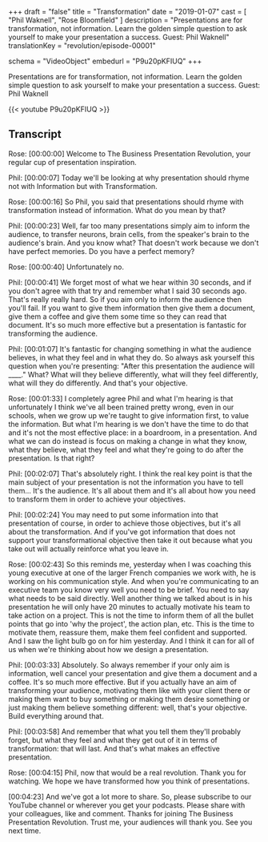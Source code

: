 +++
draft           = "false"
title           = "Transformation"
date            = "2019-01-07"
cast            = [ "Phil Waknell", "Rose Bloomfield" ]
description     = "Presentations are for transformation, not information. Learn the golden simple question to ask yourself to make your presentation a success. Guest: Phil Waknell"
translationKey  = "revolution/episode-00001"

schema          = "VideoObject"
embedurl        = "P9u20pKFIUQ"
+++

Presentations are for transformation, not information. Learn the golden simple question to ask yourself to make your presentation a success. Guest: Phil Waknell

{{< youtube P9u20pKFIUQ >}}

## Transcript

Rose: [00:00:00] Welcome to The Business Presentation Revolution, your regular cup of presentation inspiration.  
 
 
Phil: [00:00:07] Today we'll be looking at why presentation should rhyme not with Information but with Transformation.  
 
 
Rose: [00:00:16] So Phil, you said that presentations should rhyme with transformation instead of information. What do you mean by that?  
 
 
Phil: [00:00:23] Well, far too many presentations simply aim to inform the audience, to transfer neurons, brain cells, from the speaker's brain to the audience's brain. And you know what? That doesn't work because we don't have perfect memories. Do you have a perfect memory?  
 
 
Rose: [00:00:40] Unfortunately no.  
 
 
Phil: [00:00:41] We forget most of what we hear within 30 seconds, and if you don't agree with that try and remember what I said 30 seconds ago. That's really really hard. So if you aim only to inform the audience then you'll fail. If you want to give them information then give them a document, give them a coffee and give them some time so they can read that document. It's so much more effective but a presentation is fantastic for transforming the audience.  
 
 
Phil: [00:01:07] It's fantastic for changing something in what the audience believes, in what they feel and in what they do. So always ask yourself this question when you're presenting: "After this presentation the audience will ____." What? What will they believe differently, what will they feel differently, what will they do differently. And that's your objective.  
 
 
Rose: [00:01:33] I completely agree Phil and what I'm hearing is that unfortunately I think we've all been trained pretty wrong, even in our schools, when we grow up we're taught to give information first, to value the information. But what I'm hearing is we don't have the time to do that and it's not the most effective place: in a boardroom, in a presentation. And what we can do instead is focus on making a change in what they know, what they believe, what they feel and what they're going to do after the presentation. Is that right?  
 
Phil: [00:02:07] That's absolutely right. I think the real key point is that the main subject of your presentation is not the information you have to tell them... It's the audience. It's all about them and it's all about how you need to transform them in order to achieve your objectives.  
 
Phil: [00:02:24] You may need to put some information into that presentation of course, in order to achieve those objectives, but it's all about the transformation. And if you've got information that does not support your transformational objective then take it out because what you take out will actually reinforce what you leave in.  
 
Rose: [00:02:43] So this reminds me, yesterday when I was coaching this young executive at one of the larger French companies we work with, he is working on his communication style. And when you're communicating to an executive team you know very well you need to be brief. You need to say what needs to be said directly. Well another thing we talked about is in his presentation he will only have 20 minutes to actually motivate his team to take action on a project. This is not the time to inform them of all the bullet points that go into 'why the project', the action plan, etc. This is the time to motivate them, reassure them, make them feel confident and supported. And I saw the light bulb go on for him yesterday. And I think it can for all of us when we're thinking about how we design a presentation.  
 
Phil: [00:03:33] Absolutely. So always remember if your only aim is information, well cancel your presentation and give them a document and a coffee. It's so much more effective. But if you actually have an aim of transforming your audience, motivating them like with your client there or making them want to buy something or making them desire something or just making them believe something different: well, that's your objective. Build everything around that.  
 
Phil: [00:03:58] And remember that what you tell them they'll probably forget, but what they feel and what they get out of it in terms of transformation: that will last. And that's what makes an effective presentation.  
 
Rose: [00:04:15] Phil, now that would be a real revolution. Thank you for watching. We hope we have transformed how you think of presentations.  
 
[00:04:23] And we've got a lot more to share. So, please subscribe to our YouTube channel or wherever you get your podcasts. Please share with your colleagues, like and comment. Thanks for joining The Business Presentation Revolution. Trust me, your audiences will thank you. See you next time.  